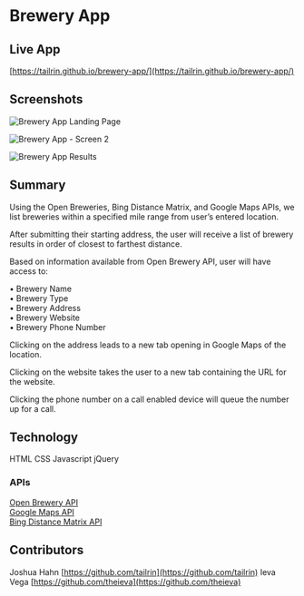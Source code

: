 # Brewery App

## Live App 
[https://tailrin.github.io/brewery-app/](https://tailrin.github.io/brewery-app/)

## Screenshots

![Brewery App Landing Page](https://user-images.githubusercontent.com/52639363/67152592-005db400-f2c9-11e9-81ac-789db523bf88.png)

![Brewery App - Screen 2](https://user-images.githubusercontent.com/52639363/67152591-005db400-f2c9-11e9-9ba8-024ba9fc91f5.png)

![Brewery App Results](https://user-images.githubusercontent.com/52639363/67152590-005db400-f2c9-11e9-8c64-9d50c304d8b6.png)

## Summary

Using the Open Breweries, Bing Distance Matrix, and Google Maps APIs, we list breweries within a specified mile range from user’s entered location. 

After submitting their starting address, the user will receive a list of brewery results in order of closest to farthest distance. 

Based on information available from Open Brewery API, user will have access to:

• Brewery Name <br />
• Brewery Type <br />
• Brewery Address <br />
• Brewery Website <br />
• Brewery Phone Number <br />

Clicking on the address leads to a new tab opening in Google Maps of the location.

Clicking on the website takes the user to a new tab containing the URL for the website.

Clicking the phone number on a call enabled device will queue the number up for a call.

## Technology
HTML
CSS
Javascript
jQuery

### APIs
[Open Brewery API](https://www.openbrewerydb.org/) <br />
[Google Maps API](https://developers.google.com/maps/documentation/javascript/libraries) <br />
[Bing Distance Matrix API](https://docs.microsoft.com/en-us/bingmaps/rest-services/routes/calculate-a-distance-matrix) <br />

## Contributors

Joshua Hahn [https://github.com/tailrin](https://github.com/tailrin)
Ieva Vega [https://github.com/theieva](https://github.com/theieva)



